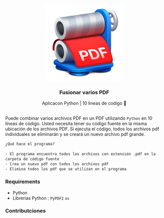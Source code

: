  <br />
<p align="center">
  <a href="https://eliudduno.github.io/">
    <img width="250px" src="https://github.com/xiaowuc2/xiaowuc2/blob/master/source/qxr/mpdf.jpg" alt="Logo">
  </a>

  <h3 align="center">Fusionar varios PDF</h3>

  <p align="center">
    Aplicacon Python | 10 lineas de codigo 🧭
    <br>
    <br />
  </p>
</p>

Puede combinar varios archivos PDF en un PDF utilizando `Python` en 10 líneas de código. Usted necesita tener su código fuente en la misma ubicación de los archivos PDF. Si ejecuta el código, todos los archivos pdf individuales se eliminarán y se creará un nuevo archivo pdf grande. 
```
¿Qué hace el programa? 

- El programa encuentra todos los archivos con extensión .pdf en la carpeta de código fuente 
- Crea un nuevo pdf con todos los archivos pdf
- Elimina todos los pdf que se utilizan en el programa
``` 
### Requirements

* Python
* Librerias Python : `PyPDF2` `os`

### Contributciones
